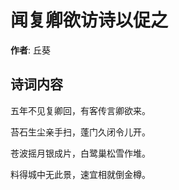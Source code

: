 # 闻复卿欲访诗以促之

**作者**: 丘葵

## 诗词内容

五年不见复卿回，有客传言卿欲来。

苔石生尘亲手扫，蓬门久闭令儿开。

苍波摇月银成片，白鹭巢松雪作堆。

料得城中无此景，速宜相就倒金樽。

